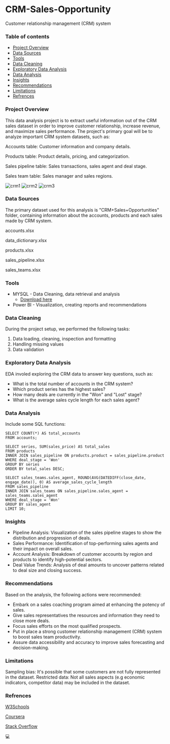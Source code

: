 # CRM-Sales-Opportunity
Customer relationship management (CRM) system

### Table of contents
- [Project Overview](#project-overview)
- [Data Sources](#data-sources)
- [Tools](#tools)
- [Data Cleaning](#data-cleaning)
- [Exploratory Data Analysis](#exploratory-data-analysis)
- [Data Analysis](#data-analysis)
- [Insights](#insights)
- [Recommendations](#recommendations)
- [Limitations](#limitations)
- [Refrences](#refrences)


### Project Overview
This data analysis project is to extract useful information out of the CRM sales dataset in order to improve customer relationship, increase revenue, and maximize sales performance.
The project's primary goal will be to analyze important CRM system datasets, such as:

Accounts table: Customer information and company details.

Products table: Product details, pricing, and categorization.

Sales pipeline table: Sales transactions, sales agent and deal stage.

Sales team table: Sales manager and sales regions.

![crm1](https://github.com/user-attachments/assets/e9f7e33a-8028-4cde-bffd-5f137abd4677)
![crm2](https://github.com/user-attachments/assets/61d12063-f9be-4687-896b-c27c56f47cf0)
![crm3](https://github.com/user-attachments/assets/e8ef28e5-f56e-4251-b478-dc140ee754c2)

### Data Sources
The primary dataset used for this analysis is "CRM+Sales+Opportunities" folder, containing information about the accounts, products and each sales made by CRM system.

accounts.xlsx

data_dictionary.xlsx

products.xlsx

sales_pipeline.xlsx

sales_teams.xlsx

### Tools
- MYSQL - Data Cleaning, data retrieval and analysis
  - [Download here](https://mysql.com)
- Power BI - Visualization, creating reports and recommendations

### Data Cleaning
During the project setup, we performed the following tasks:
1. Data loading, cleaning, inspection and formatting
2. Handling missing values
3. Data validation 

### Exploratory Data Analysis
EDA involed exploring the CRM data to answer key questions, such as:
  - What is the total number of accounts in the CRM system?
  - Which product series has the highest sales?
  - How many deals are currently in the "Won" and "Lost" stage?
  - What is the average sales cycle length for each sales agent?

### Data Analysis
Include some SQL functions:

```
SELECT COUNT(*) AS total_accounts
FROM accounts;
```

```
SELECT series, SUM(sales_price) AS total_sales
FROM products
INNER JOIN sales_pipeline ON products.product = sales_pipeline.product
WHERE deal_stage = 'Won'
GROUP BY series
ORDER BY total_sales DESC;
```

```
SELECT sales_teams.sales_agent, ROUND(AVG(DATEDIFF(close_date, engage_date)), 0) AS average_sales_cycle_length
FROM sales_pipeline
INNER JOIN sales_teams ON sales_pipeline.sales_agent = sales_teams.sales_agent
WHERE deal_stage = 'Won'
GROUP BY sales_agent
LIMIT 10;
```


### Insights
- Pipeline Analysis: Visualization of the sales pipeline stages to show the distribution and progression of deals.
- Sales Performance: Identification of top-performing sales agents and their impact on overall sales.
- Account Analysis: Breakdown of customer accounts by region and products to identify high-potential sectors.
- Deal Value Trends: Analysis of deal amounts to uncover patterns related to deal size and closing success.

### Recommendations
Based on the analysis, the following actions were recommended:
- Embark on a sales coaching program aimed at enhancing the potency of sales.
- Give sales representatives the resources and information they need to close more deals.
- Focus sales efforts on the most qualified prospects.
- Put in place a strong customer relationship management (CRM) system to boost sales team productivity.
- Assure data accessibility and accuracy to improve sales forecasting and decision-making.

### Limitations
Sampling bias: It's possible that some customers are not fully represented in the dataset.
Restricted data: Not all sales aspects (e.g economic indicators, competitor data) may be included in the dataset.

### Refrences
[W3Schools](w3schools.com)

[Coursera](coursera.com)

[Stack Overflow](stackoverflow.com)

💻


